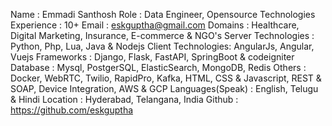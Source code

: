 Name	 : Emmadi Santhosh
Role     : Data Engineer, Opensource Technologies
Experience : 10+
Email	: eskguptha@gmail.com
Domains : Healthcare, Digital Marketing, Insurance, E-commerce & NGO's
Server Technologies : Python, Php, Lua, Java & Nodejs
Client Technologies: AngularJs, Angular, Vuejs
Frameworks : Django, Flask, FastAPI, SpringBoot & codeigniter
Database : Mysql, PostgerSQL, ElasticSearch, MongoDB, Redis
Others : Docker, WebRTC, Twilio, RapidPro, Kafka, HTML, CSS & Javascript, REST & SOAP, Device Integration, AWS & GCP
Languages(Speak) : English, Telugu & Hindi 
Location : Hyderabad, Telangana, India
Github	: https://github.com/eskguptha
